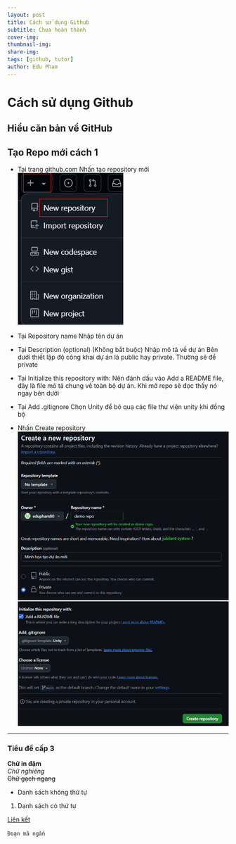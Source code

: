 ```yaml
---
layout: post
title: Cách sử dụng Github
subtitle: Chưa hoàn thành
cover-img: 
thumbnail-img: 
share-img: 
tags: [github, tutor]
author: Edu Pham
---
```


# Cách sử dụng Github
## Hiểu căn bản về GitHub

## Tạo Repo mới cách 1

- Tại trang github.com 
Nhấn tạo repository mới
![Tạo repository mới](github-desktop-new-repository-20.png)

- Tại Repository name
Nhập tên dự án

- Tại Description (optional) (Không bắt buộc)
Nhập mô tả về dự án
Bên dưới thiết lập độ công khai dự án là public hay private. Thường sẽ để private

- Tại Initialize this repository with:
Nên đánh dấu vào Add a README file, đây là file mô tả chung về toàn bộ dự án. Khi mở repo sẽ đọc thấy nó ngay bên dưới

- Tại Add .gitignore
Chọn Unity để bỏ qua các file thư viện unity khi đồng bộ

- Nhấn Create repository
![Tạo repository mới](github-desktop-new-repository-21.png)
![Tạo repository mới](github-desktop-new-repository-22.png)





---------------
### Tiêu đề cấp 3

**Chữ in đậm**  
*Chữ nghiêng*  
~~Chữ gạch ngang~~

- Danh sách không thứ tự
1. Danh sách có thứ tự

[Liên kết](https://example.com)

`Đoạn mã ngắn`

